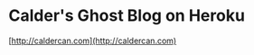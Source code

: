 Calder's Ghost Blog on Heroku
========================

[http://caldercan.com](http://caldercan.com)
